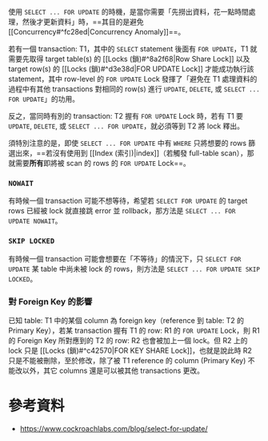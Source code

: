 使用 `SELECT ... FOR UPDATE` 的時機，是當你需要「先撈出資料，花一點時間處理，然後才更新資料」時，==其目的是避免 [[Concurrency#^fc28ed|Concurrency Anomaly]]==。

若有一個 transaction: T1，其中的 `SELECT` statement 後面有 `FOR UPDATE`，T1 就需要先取得 target table(s) 的 [[Locks (鎖)#^8a2f68|Row Share Lock]] 以及 target row(s) 的 [[Locks (鎖)#^d3e38d|FOR UPDATE Lock]] 才能成功執行該 statement，其中 row-level 的 `FOR UPDATE` Lock 發揮了「避免在 T1 處理資料的過程中有其他 transactions 對相同的 row(s) 進行 `UPDATE`, `DELETE`, 或 `SELECT ... FOR UPDATE`」的功用。

反之，當同時有別的 transaction: T2 握有 `FOR UPDATE` Lock 時，若有 T1 要 `UPDATE`, `DELETE`, 或 `SELECT ... FOR UPDATE`，就必須等到 T2 將 lock 釋出。

須特別注意的是，即使 `SELECT ... FOR UPDATE` 中有 `WHERE` 只將想要的 rows 篩選出來，==若沒有使用到 [[Index (索引)|index]]（若觸發 full-table scan），那就需要**所有**即將被 scan 的 rows 的 `FOR UPDATE` Lock==。

### `NOWAIT`

有時候一個 transaction 可能不想等待，希望若 `SELECT FOR UPDATE` 的 target rows 已經被 lock 就直接跳 error 並 rollback，那方法是 `SELECT ... FOR UPDATE NOWAIT`。

### `SKIP LOCKED`

有時候一個 transaction 可能會想要在「不等待」的情況下，只 `SELECT FOR UPDATE` 某 table 中尚未被 lock 的 rows，則方法是 `SELECT ... FOR UPDATE SKIP LOCKED`。

### 對 Foreign Key 的影響

已知 table: T1 中的某個 column 為 foreign key（reference 到 table: T2 的 Primary Key），若某 transaction 握有 T1 的 row: R1 的 `FOR UPDATE` Lock，則 R1 的 Foreign Key 所對應到的 T2 的 row: R2 也會被加上一個 lock。但 R2 上的 lock 只是 [[Locks (鎖)#^c42570|FOR KEY SHARE Lock]]，也就是說此時 R2 只是不能被刪除，至於修改，除了被 T1 reference 的 column (Primary Key) 不能改以外，其它 columns 還是可以被其他 transactions 更改。

# 參考資料

- <https://www.cockroachlabs.com/blog/select-for-update/>

